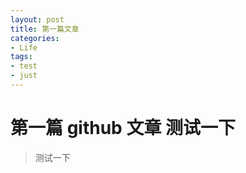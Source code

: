 ```yaml
---
layout: post
title: 第一篇文章
categories:
- Life
tags:
- test
- just
---
```

# 第一篇 github 文章 测试一下 
>测试一下

